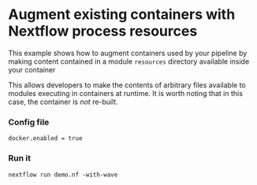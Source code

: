 # Augment existing containers with Nextflow process resources 

This example shows how to augment containers used by your pipeline by making 
content contained in a  module `resources` directory available inside your container

This allows developers to make the contents of arbitrary files available to modules executing in containers at runtime. It is worth noting that in this case, the container is *not* re-built.

### Config file 

```
docker.enabled = true
```

### Run it 

```
nextflow run demo.nf -with-wave
```
